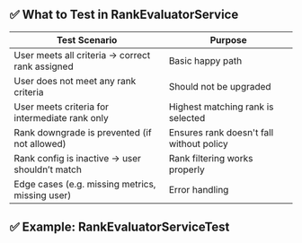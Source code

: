 ## ✅ What to Test in RankEvaluatorService
| Test Scenario                                   | Purpose                                  |
| ----------------------------------------------- | ---------------------------------------- |
| User meets all criteria → correct rank assigned | Basic happy path                         |
| User does not meet any rank criteria            | Should not be upgraded                   |
| User meets criteria for intermediate rank only  | Highest matching rank is selected        |
| Rank downgrade is prevented (if not allowed)    | Ensures rank doesn't fall without policy |
| Rank config is inactive → user shouldn’t match  | Rank filtering works properly            |
| Edge cases (e.g. missing metrics, missing user) | Error handling                           |

## ✅ Example: RankEvaluatorServiceTest